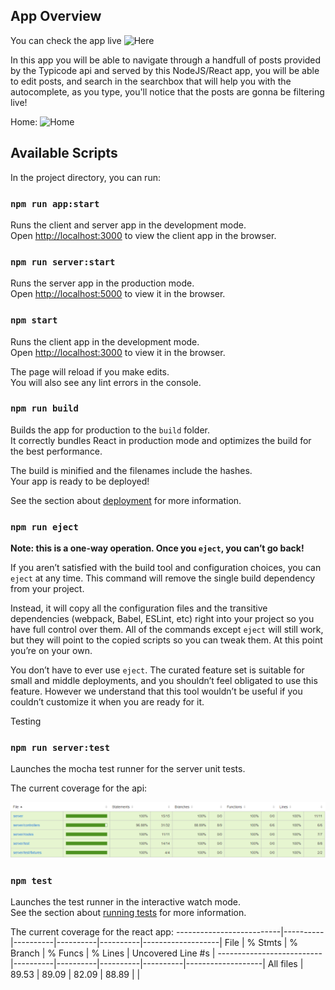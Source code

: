 ## App Overview

You can check the app live ![Here](https://app-dot-posts-navigator-290609.ue.r.appspot.com)

In this app you will be able to navigate through a handfull of posts provided by the Typicode api and served by this NodeJS/React app, you will be able to edit posts, and search in the searchbox that will help you with the autocomplete,  as you type, you'll notice that the posts are gonna be filtering live!

Home:
![Home](https://storage.googleapis.com/posts-navigator-290609.appspot.com/assets/gif/app-overview.gif)

## Available Scripts

In the project directory, you can run:

### `npm run app:start`

Runs the client and server app in the development mode.<br />
Open [http://localhost:3000](http://localhost:3000) to view the client app in the browser.

### `npm run server:start`

Runs the server app in the production mode.<br />
Open [http://localhost:5000](http://localhost:5000) to view it in the browser.

### `npm start`

Runs the client app in the development mode.<br />
Open [http://localhost:3000](http://localhost:3000) to view it in the browser.

The page will reload if you make edits.<br />
You will also see any lint errors in the console.

### `npm run build`

Builds the app for production to the `build` folder.<br />
It correctly bundles React in production mode and optimizes the build for the best performance.

The build is minified and the filenames include the hashes.<br />
Your app is ready to be deployed!

See the section about [deployment](https://facebook.github.io/create-react-app/docs/deployment) for more information.

### `npm run eject`

**Note: this is a one-way operation. Once you `eject`, you can’t go back!**

If you aren’t satisfied with the build tool and configuration choices, you can `eject` at any time. This command will remove the single build dependency from your project.

Instead, it will copy all the configuration files and the transitive dependencies (webpack, Babel, ESLint, etc) right into your project so you have full control over them. All of the commands except `eject` will still work, but they will point to the copied scripts so you can tweak them. At this point you’re on your own.

You don’t have to ever use `eject`. The curated feature set is suitable for small and middle deployments, and you shouldn’t feel obligated to use this feature. However we understand that this tool wouldn’t be useful if you couldn’t customize it when you are ready for it.

Testing


### `npm run server:test`

Launches the mocha test runner for the server unit tests.

The current coverage for the api:

![API](./src/assets/images/api-coverage.png)

### `npm test`

Launches the test runner in the interactive watch mode.<br />
See the section about [running tests](https://facebook.github.io/create-react-app/docs/running-tests) for more information.

The current coverage for the react app:
--------------------------|----------|----------|----------|----------|-------------------|
File                      |  % Stmts | % Branch |  % Funcs |  % Lines | Uncovered Line #s |
--------------------------|----------|----------|----------|----------|-------------------|
All files                 |    89.53 |    89.09 |    82.09 |    88.89 |                   |